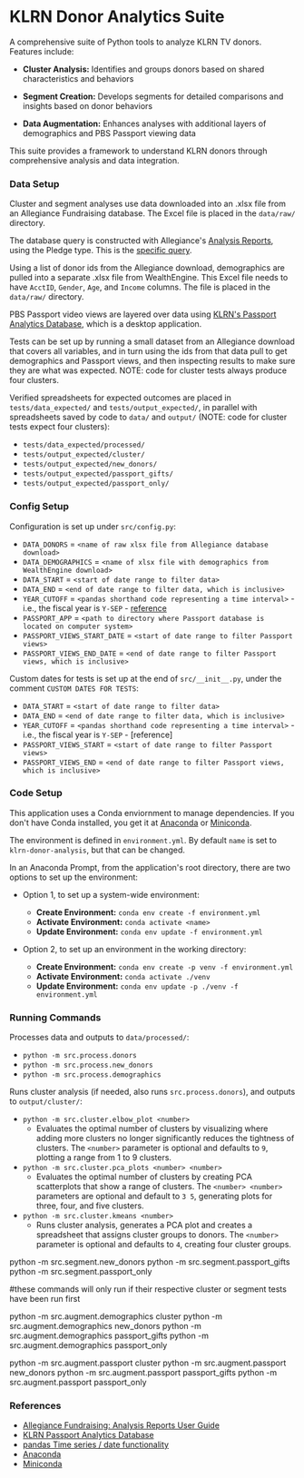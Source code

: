 # KLRN Donor Analytics Suite

A comprehensive suite of Python tools to analyze KLRN TV donors. Features include:

- **Cluster Analysis:** Identifies and groups donors based on shared characteristics and behaviors

- **Segment Creation:** Develops segments for detailed comparisons and insights based on donor behaviors

- **Data Augmentation:** Enhances analyses with additional layers of demographics and PBS Passport viewing data

This suite provides a framework to understand KLRN donors through comprehensive analysis and data integration.

### Data Setup

Cluster and segment analyses use data downloaded into an .xlsx file from an Allegiance Fundraising database. The Excel file is placed in the `data/raw/` directory.

The database query is constructed with Allegiance's [Analysis Reports](https://alleg.tv/userguides172/FR-AnalysisReports/AnalysisReports.html), using the Pledge type. This is the [specific query](images/2022-09-26-donors.jpg).

Using a list of donor ids from the Allegiance download, demographics are pulled into a separate .xlsx file from WealthEngine. This Excel file needs to have `AcctID`, `Gender`, `Age`, and `Income` columns. The file is placed in the `data/raw/` directory.

PBS Passport video views are layered over data using [KLRN's Passport Analytics Database](https://github.com/ptdriscoll/klrn-passport-analytics-database), which is a desktop application.

Tests can be set up by running a small dataset from an Allegiance download that covers all variables, and in turn using the ids from that data pull to get demographics and Passport views, and then inspecting results to make sure they are what was expected. NOTE: code for cluster tests always produce four clusters.

Verified spreadsheets for expected outcomes are placed in `tests/data_expected/` and `tests/output_expected/`, in parallel with spreadsheets saved by code to `data/` and `output/` (NOTE: code for cluster tests expect four clusters):

- `tests/data_expected/processed/`
- `tests/output_expected/cluster/`
- `tests/output_expected/new_donors/`
- `tests/output_expected/passport_gifts/`
- `tests/output_expected/passport_only/`

### Config Setup

Configuration is set up under `src/config.py`:

- `DATA_DONORS` = `<name of raw xlsx file from Allegiance database download>`
- `DATA_DEMOGRAPHICS` = `<name of xlsx file with demographics from WealthEngine download>`
- `DATA_START` = `<start of date range to filter data>`
- `DATA_END` = `<end of date range to filter data, which is inclusive>`
- `YEAR_CUTOFF` = `<pandas shorthand code representing a time interval>` - i.e., the fiscal year is `Y-SEP` - [reference](https://pandas.pydata.org/pandas-docs/stable/user_guide/timeseries.html)
- `PASSPORT_APP` = `<path to directory where Passport database is located on computer system>`
- `PASSPORT_VIEWS_START_DATE` = `<start of date range to filter Passport views>`
- `PASSPORT_VIEWS_END_DATE` = `<end of date range to filter Passport views, which is inclusive>`

Custom dates for tests is set up at the end of `src/__init__.py`, under the comment `CUSTOM DATES FOR TESTS`:

- `DATA_START` = `<start of date range to filter data>`
- `DATA_END` = `<end of date range to filter data, which is inclusive>`
- `YEAR_CUTOFF` = `<pandas shorthand code representing a time interval>` - i.e., the fiscal year is `Y-SEP` - [reference]
- `PASSPORT_VIEWS_START` = `<start of date range to filter Passport views>`
- `PASSPORT_VIEWS_END` = `<end of date range to filter Passport views, which is inclusive>`

### Code Setup

This application uses a Conda enviornment to manage dependencies. If you don't have Conda installed, you get it at [Anaconda](https://www.anaconda.com/download/) or [Miniconda](https://docs.anaconda.com/miniconda/).

The environment is defined in `environment.yml`. By default `name` is set to `klrn-donor-analysis`, but that can be changed.

In an Anaconda Prompt, from the application's root directory, there are two options to set up the environment:

- Option 1, to set up a system-wide environment:

  - **Create Environment:** `conda env create -f environment.yml`
  - **Activate Environment:** `conda activate <name>`
  - **Update Environment:** `conda env update -f environment.yml`

- Option 2, to set up an environment in the working directory:

  - **Create Environment:** `conda env create -p venv -f environment.yml`
  - **Activate Environment:** `conda activate ./venv`
  - **Update Environment:** `conda env update -p ./venv -f environment.yml`

### Running Commands

Processes data and outputs to `data/processed/`:

- `python -m src.process.donors`
- `python -m src.process.new_donors`
- `python -m src.process.demographics`

Runs cluster analysis (if needed, also runs `src.process.donors`), and outputs to `output/cluster/`:

- `python -m src.cluster.elbow_plot <number>`
  - Evaluates the optimal number of clusters by visualizing where adding more clusters no longer significantly reduces the tightness of clusters. The `<number>` parameter is optional and defaults to `9`, plotting a range from 1 to 9 clusters.
- `python -m src.cluster.pca_plots <number> <number>`
  - Evaluates the optimal number of clusters by creating PCA scatterplots that show a range of clusters. The `<number> <number>` parameters are optional and default to `3 5`, generating plots for three, four, and five clusters.
- `python -m src.cluster.kmeans <number>`
  - Runs cluster analysis, generates a PCA plot and creates a spreadsheet that assigns cluster groups to donors. The `<number>` parameter is optional and defaults to `4`, creating four cluster groups.

python -m src.segment.new_donors
python -m src.segment.passport_gifts
python -m src.segment.passport_only

#these commands will only run if their respective cluster or segment tests have been run first

python -m src.augment.demographics cluster
python -m src.augment.demographics new_donors
python -m src.augment.demographics passport_gifts
python -m src.augment.demographics passport_only

python -m src.augment.passport cluster
python -m src.augment.passport new_donors
python -m src.augment.passport passport_gifts
python -m src.augment.passport passport_only

### References

- [Allegiance Fundraising: Analysis Reports User Guide](https://alleg.tv/userguides172/FR-AnalysisReports/AnalysisReports.html)
- [KLRN Passport Analytics Database](https://github.com/ptdriscoll/klrn-passport-analytics-database)
- [pandas Time series / date functionality](https://pandas.pydata.org/pandas-docs/stable/user_guide/timeseries.html)
- [Anaconda](https://www.anaconda.com/download/)
- [Miniconda](https://docs.anaconda.com/miniconda/)
